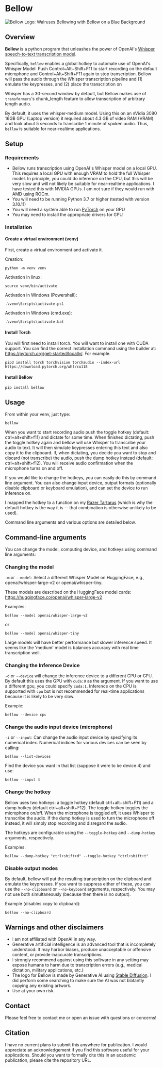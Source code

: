 # Bellow

![Bellow Logo: Walruses Bellowing with Bellow on a Blue Background](http://biophysengr.net/files/bellow.png)

## Overview

**Bellow** is a python program that unleashes the power of OpenAI's [Whisper speech-to-text transcription model](https://github.com/openai/whisper).

Specifically, ```bellow``` enables a global hotkey to automate use of OpenAI's Whisper Model. Push Control+Alt+Shift+F11 to start recording on the default microphone and Control+Alt+Shift+F11 again to stop transcription. Bellow will pass the audio through the Whisper transcription pipeline and (1) emulate the keypresses, and (2) place the transcription on 

Whisper has a 30-second window by default, but Bellow makes use of `transformers`'s chunk_length feature to allow transcription of arbitrary length audio. 

By default, it uses the whisper-medium model. Using this on an nVidia 3080 16GB GPU (Laptop version) it required
about 4.3 GB of video RAM (VRAM) and took about 5 seconds to transcribe 1 minute of spoken audio. Thus, ```bellow``` is suitable for near-realtime applications.

## Setup

### Requirements
- Bellow runs transcription using OpenAI's Whisper model on a local GPU. This requires a local GPU with enough VRAM to hold the full Whisper model. In principle, you could do inference on the CPU, but this will be very slow and will not likely be suitable for near-realtime applications. I have tested this with NVIDIA GPUs. I am not sure if they would run with AMD using ROCm.
- You will need to be running Python 3.7 or higher (tested with version 3.10.11)
- You will need a system able to run [PyTorch](https://pytorch.org/) on your GPU
- You may need to install the appropriate drivers for GPU

### Installation

#### Create a virtual environment (venv)
First, create a virtual environment and activate it.

Creation:
```
python -m venv venv
```

Activation in linux:
```
source venv/bin/activate
```

Activation in Windows (Powershell):
```
.\venv\Scripts\activate.ps1
```

Activation in Windows (cmd.exe):
```
.\venv\Scripts\activate.bat
```

#### Install Torch

You will first need to install torch. You will want to install one with CUDA support. You can find the correct installation command using the builder at: https://pytorch.org/get-started/locally/. For example:
```
pip3 install torch torchvision torchaudio --index-url https://download.pytorch.org/whl/cu118
```

#### Install Bellow 

```
pip install bellow
```

## Usage

From within your venv, just type:

```
bellow
```

When you want to start recording audio push the toggle hotkey (default: ctrl+alt+shift+f11) and dictate for some time. When finished dictating, push the toggle hotkey again and bellow will use Whisper to transcribe your audio to text. It will then simulate keypresses entering this text and also copy it to the clipboard. If, when dictating, you decide you want to stop and discard (not transcribe) the audio, push the dump hotkey instead (default: ctrl+alt+shift+f12). You will receive audio confirmation when the microphone turns on and off.

If you would like to change the hotkeys, you can easily do this by command line argument. You can also change input device, output formats (optionally disable clipboard or keyboard emulation), and can set the device to run inference on.

I mapped the hotkey to a function on my [Razer Tartarus](https://www.razer.com/gaming-keypads/razer-tartarus-v2) (which is why the default hotkey is the way it is -- that combination is otherwise unlikely to be used).

Command line arguments and various options are detailed below.

## Command-line arguments

You can change the model, computing device, and hotkeys using command line arguments:

### Changing the model

`-m` or `--model`: Select a different Whisper Model on HuggingFace, e.g., openai/whisper-large-v2 or openai/whisper-tiny.

These models are described on the HuggingFace model cards: https://huggingface.co/openai/whisper-large-v2 

Examples:

```
bellow --model openai/whisper-large-v2 
```
or
```
bellow --model openai/whisper-tiny 
```

Large models will have better performance but slower inference speed. It seems like the 'medium' model is balances accuracy with real time transcription well.

### Changing the Inference Device

`-d` or `--device` will change the inference device to a different CPU or GPU. By default this uses the GPU with `cuda:0` as the argument. If you want to use a different gpu, you could specify `cuda:1`. Inference on the CPU is supported with `cpu` but is not recommended for real-time applications because it is likely to be very slow.

Example:

```
bellow --device cpu
```

### Change the audio input device (microphone)

`-i` or `--input`: Can change the audio input device by specifying its numerical index. Numerical indices for various devices can be seen by calling:

```
bellow --list-devices
```
Find the device you want in that list (suppose it were to be device 4) and use:
```
bellow --input 4
```

### Change the hotkey

Bellow uses two hotkeys: a toggle hotkey (default ctrl+alt+shift+F11) and a dump hotkey (default ctrl+alt+shift+F12). The toggle hotkey toggles the microphone on/off. When the microphone is toggled off, it uses Whisper to transcribe the audio. If the dump hotkey is used to turn the microphone off instead, it will simply stop recording and disregard the audio.

The hotkeys are configurable using the `--toggle-hotkey` and `--dump-hotkey` arguments, respectively.

Examples:

```
bellow --dump-hotkey "ctrl+shift+d" --toggle-hotkey "ctrl+shift+t"
```

### Disable output modes

By default, bellow will put the resulting transcription on the clipboard and emulate the keypresses. If you want to suppress either of these, you can use the `--no-clipboard` or `--no-keyboard` arguments, respectively. You may not use both simultaneously (because then there is no output).

Example (disables copy to clipboard):

```
bellow --no-clipboard
```

## Warnings and other disclaimers

- I am not affiliated with OpenAI in any way.
- Generative artificial intelligence is an advanced tool that is incompletely understood. It may harbor biases, produce unacceptable or offensive content, or provide inaccurate transcriptions.
- I strongly recommend against using this software in any setting may expose humans to harm due to transcription errors (e.g., medical dictation, military applications, etc.)
- The logo for Bellow is made by Generative AI using [Stable Diffusion](https://github.com/CompVis/stable-diffusion). I did perform some searching to make sure the AI was not blatantly copying any existing artwork.
- Use at your own risk.

## Contact

Please feel free to contact me or open an issue with questions or concerns!

## Citation

I have no current plans to submit this anywhere for publication. I would appreciate an acknowledgement if you find this software useful for your applications. Should you want to formally cite this in an academic publication, please cite the repository URL. 

